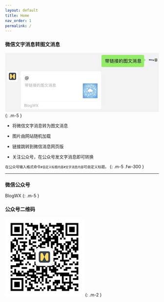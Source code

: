 ```yaml
---
layout: default
title: Home
nav_order: 1
permalink: /
---
```


### 微信文字消息转图文消息

![图文消息](./images/ti_common.jpg)
{: .m-5 }

- 将微信文字消息转为图文消息

- 图片由网站随机加载

- 链接跳转到微信消息网页版

- 关注公众号，在公众号发文字消息即可转换

<small>在公众号输入格式命令`#自定义标题内容#文字消息内容`可自定义标题。</small>
{: .m-5 .fw-300 }


---


### 微信公众号

BlogWX
{: .m-5 }

### 公众号二维码

![微信订阅号：BlogWX](./images/blogwx_qr.png)
{: .m-2 }